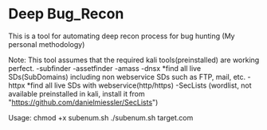 # Deep Bug_Recon
This is a tool for automating deep recon process for bug hunting (My personal methodology)

Note: This tool assumes that the required kali tools(preinstalled) are working perfect.
      -subfinder
      -assetfinder
      -amass
      -dnsx *find all live SDs(SubDomains) including non webservice SDs such as FTP, mail, etc.
      -httpx *find all live SDs with webservice(http/https)
      -SecLists (wordlist, not available preinstalled in kali, install it from "https://github.com/danielmiessler/SecLists")

Usage: chmod +x subenum.sh
       ./subenum.sh target.com
